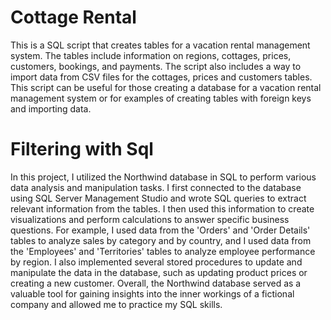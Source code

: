 # Cottage Rental
This is a SQL script that creates tables for a vacation rental management system. The tables include information on regions, cottages, prices, customers, bookings, and payments. The script also includes a way to import data from CSV files for the cottages, prices and customers tables. This script can be useful for those creating a database for a vacation rental management system or for examples of creating tables with foreign keys and importing data.

# Filtering with Sql
In this project, I utilized the Northwind database in SQL to perform various data analysis and manipulation tasks. I first connected to the database using SQL Server Management Studio and wrote SQL queries to extract relevant information from the tables. I then used this information to create visualizations and perform calculations to answer specific business questions. For example, I used data from the 'Orders' and 'Order Details' tables to analyze sales by category and by country, and I used data from the 'Employees' and 'Territories' tables to analyze employee performance by region. I also implemented several stored procedures to update and manipulate the data in the database, such as updating product prices or creating a new customer. Overall, the Northwind database served as a valuable tool for gaining insights into the inner workings of a fictional company and allowed me to practice my SQL skills.
